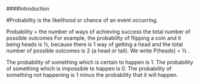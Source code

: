 ####Introduction

#Probability is the likelihood or chance of an event occurring.

Probability =	 the number of ways of achieving success
 	 the total number of possible outcomes
For example, the probability of flipping a coin and it being heads is ½, because there is 1 way of getting a head and the total number of possible outcomes is 2 (a head or tail). We write P(heads) = ½ .

The probability of something which is certain to happen is 1.
The probability of something which is impossible to happen is 0.
The probability of something not happening is 1 minus the probability that it will happen.
